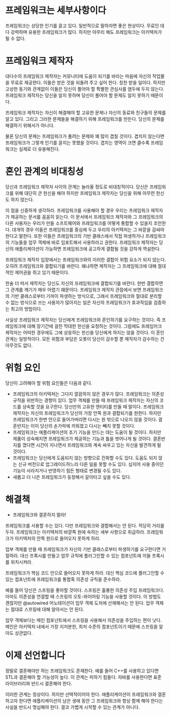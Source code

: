 # **프레임워크는 세부사항이다**  
프레임워크는 상당한 인기를 끌고 있다. 일반적으로 말하자면 좋은 현상이다. 무료인 데다 강력하며 유용한 프레임워크가 많다. 하지만 아무리 해도 
프레임워크는 아키텍처가 될 수 없다.  
  
# **프레임워크 제작자**  
대다수의 프레임워크 제작자는 커뮤니티에 도움이 되기를 바라는 마음에 자신의 작업물을 무료로 제공한다. 이들은 받은 것을 되돌려 주고 싶어 한다. 
칭찬 받을 일이다. 하지만 고상한 동기와 관계없이 이들은 당신이 풀어야 할 특별한 관심사를 염두에 두지 않는다. 프레임워크 제작자는 당신을 알지 
못하며 당신이 풀어야 할 문제도 알지 못하기 때문이다.  
  
프레임워크 제작자는 자신이 해결해야 할 고유한 문제나 자신의 동료와 친구들의 문제를 알고 있다. 그리고 그러한 문제들을 해결하기 위해 프레임워크를 
만든다. 당신의 문제를 해결하기 위해서가 아니다.  
  
물론 당신의 문제는 프레임워크가 풀려는 문제와 꽤 많이 겹칠 것이다. 겹치지 않는다면 프레임워크가 그렇게 인기를 끌지는 못했을 것이다. 겹치는 영역이 
크면 클수록 프레임워크는 실제로 더 유용해진다.  
  
# **혼인 관계의 비대칭성**  
당신과 프레임워크 제작자 사이의 관계는 놀라울 정도로 비대칭적이다. 당신은 프레임워크를 위해 대단히 큰 헌신을 해야 하지만 프레임워크 제작자는 
당신을 위해 아무런 헌신도 하지 않는다.  
  
이 점을 신중하게 생각하라. 프레임워크를 사용해야 할 경우 우리는 프레임워크 제작자가 제공하는 문서를 꼼꼼히 읽는다. 이 문서에서 프레임워크 제작자와 
그 프레임워크의 다른 사용자는 우리가 만들 소프트웨어와 프레임워크를 어떻게 통합할 수 있을지 조언한다. 대개의 경우 이들은 프레임워크를 중심에 두고 
우리의 아키텍처는 그 바깥을 감싸야 한다고 말한다. 또한 이들은 프레임워크의 기반 클래스에서 직접 파생하거나 프레임워크의 기능들을 업무 객체에 바로 
임포트해서 사용하라고 권한다. 프레임워크 제작자는 당신의 애플리케이션이 가능하면 프레임워크에 공고하게 결합될 것을 강하게 역설한다.  
  
프레임워크 제작자 입장에서는 프레임워크와의 이러한 결합이 위험 요소가 되지 않는다. 오히려 프레임워크와 결합되기를 바란다. 왜냐하면 제작자는 그 
프레임워크에 대해 절대적인 제어권을 쥐고 있기 때문이다.  
  
한술 더 떠서 제작자는 당신도 자신의 프레임워크에 결합되기를 바란다. 한번 결합하면 그 관계를 깨기가 매우 어렵기 떄문이다. 프레임워크 제작자 관점에서 
보면 프레임워크의 기반 클래스로부터 기꺼이 파생하는 방식으로, 그래서 프레임워크와 절대로 분리할 수 없는 방식으로 쓰는 사용자가 많아지는 일은 자신의 
프레임워크가 효과적임을 검증하는 최고의 방법이다.  
  
사실상 프레임워크 제작자는 당신에게 프레임워크와 혼인하기를 요구하는 것이다. 즉 프레임워크에 대해 장기간에 걸친 막대한 헌신을 요청하는 것이다. 
그럼에도 프레임어크 제작자는 어떠한 경우에도 그에 상응하는 헌신을 당신에게 하지는 않을 것이다. 이 혼인 관계는 일방적이다. 모든 위험과 부담은 오롯이 
당신이 감수할 뿐 제작자가 감수하는 건 아무것도 없다.  
  
# **위험 요인**  
당신이 고려해야 할 위험 요인들은 다음과 같다.  
  
- 프레임워크의 아키텍처는 그다지 깔끔하지 않은 경우가 많다. 프레임워크는 의존성 규칙을 위반하는 경향이 있다. 업무 객체를 만들 때 프레임워크 제작자는 
자신의 코드를 상속할 것을 요구한다. 당신만의 고유한 엔티티를 만들 때 말이다. 프레임워크 제작자는 자신의 프레임워크가 당신의 가장 안쪽 원과 결합되기를 
원한다. 하지만 프레임워크가 한번 안으로 들어가버리면 다시는 원 밖으로 나오지 않을 것이다. 결혼반지는 이미 당신의 손가락에 끼워졌고 다시는 빼지 못할 
것이다.
- 프레임워크는 애플리케이션의 초기 기능을 만드는 데는 도움이 될 것이다. 하지만 제품이 성숙해지면 프레임워크가 제공하는 기능과 틀을 벗어나게 될 
것이다. 결혼반지를 꼈다면 시간이 지나면서 프레임워크와 계속 싸우고 있는 자신을 발견하게 될 것이다.
- 프레임워크는 당신에게 도움되지 않는 방향으로 진화할 수도 있다. 도움도 되지 않는 신규 버전으로 업그레이드하느라 다른 일을 못할 수도 있다. 심지어 
사용 중이던 기능이 사라지거나 반영하기 힘든 형태로 변경될 수도 있다.
- 새롭고 더 나은 프레임워크가 등장해서 갈아타고 싶을 수도 있다.  
  
# **해결책**  
- 프레임워크와 결혼하지 말라!  
  
프레임워크를 사용할 수는 있다. 다만 프레임워크와 결합해서는 안 된다. 적당히 거리를 두자. 프레임워크는 아키텍처의 바깥쪽 원에 속하는 세부 사항으로 
취급하라. 프레임워크가 아키텍처의 안쪽 원으로 들어오지 못하게 하라.  
  
업부 객체를 만들 때 프레임워크가 자신의 기반 클래스로부터 파생하기를 요구한다면 거절하라. 대신 프록시를 만들고 업무 규칙에 플러그인할 수 있는 컴포넌트에 
이들 프록시를 위치시켜라.  
  
프레임워크가 핵심 코드 안으로 들어오지 못하게 하라. 대신 핵심 코드에 플러그인할 수 있는 컴포넌트에 프레임워크를 통합혹 의존성 규칙을 준수하라.  
  
예를 들어 당신은 스프링을 좋아할 것이다. 스프링은 훌륭한 의존성 주입 프레임워크다. 아마도 의존성을 연결할 때 스프링의 오토-와이어링 기능을 사용할 
것이다. 이 방법도 괜찮지만 @autowired 어노테이션이 업무 객체 도처에 산재해서는 안 된다. 업무 객체는 절대로 스프링에 대해 알아서는 안 된다.  
  
업무 객체보다는 메인 컴포넌트에서 스프링을 사용해서 의존성을 주입하는 편이 낫다. 메인은 아키텍처 내에서 가장 지저분한, 최저 수준의 컴포넌트이기 
때문에 스프링을 알아도 상관없다.  
  
# **이제 선언합니다**  
정말로 결혼해야만 하는 프레임워크도 존재한다. 예를 들어 C++를 사용하고 있다면 STL과 결혼해야 할 가능성이 높다. 이 관계는 피하기 힘들다. 자바를 
사용한다면 표준 라이브러리와 반드시 결혼해야 한다.  
  
이러한 관계는 정상이다. 하지만 선택적이어야 한다. 애플리케이션이 프레임워크와 결혼하고자 한다면 애플리케이션의 남은 생애 동안 그 프레임워크와 항상 
함께 해야 한다는 사실을 반드시 명심해야 한다. 결코 가볍게 시작할 수 있는 관계가 아니다.  
  
